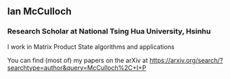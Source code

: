 ## Ian McCulloch

### Research Scholar at National Tsing Hua University, Hsinhu

I work in Matrix Product State algorithms and applications

You can find (most of) my papers on the arXiv at https://arxiv.org/search/?searchtype=author&query=McCulloch%2C+I+P


<!--
**ianmccul/ianmccul** is a ✨ _special_ ✨ repository because its `README.md` (this file) appears on your GitHub profile.

Here are some ideas to get you started:

- 🔭 I’m currently working on ...
- 🌱 I’m currently learning ...
- 👯 I’m looking to collaborate on ...
- 🤔 I’m looking for help with ...
- 💬 Ask me about ...
- 📫 How to reach me: ...
- 😄 Pronouns: ...
- ⚡ Fun fact: ...
-->
